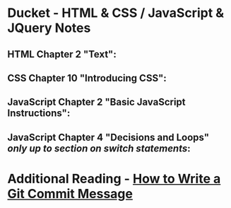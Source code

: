 # Ducket - HTML & CSS / JavaScript & JQuery Notes

## HTML Chapter 2 "Text":

## CSS Chapter 10 "Introducing CSS":

## JavaScript Chapter 2 "Basic JavaScript Instructions":

## JavaScript Chapter 4 "Decisions and Loops" *only up to section on switch statements*: 

# Additional Reading - [How to Write a Git Commit Message](https://chris.beams.io/posts/git-commit/) 

